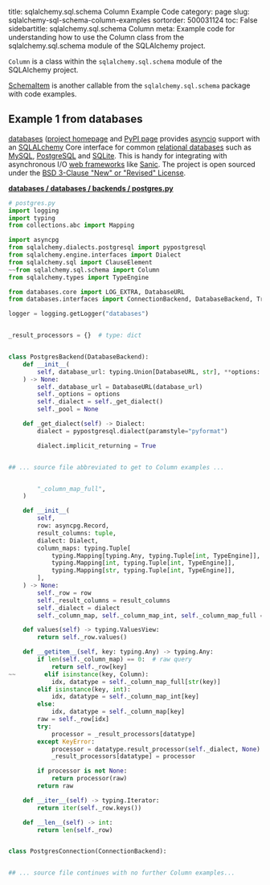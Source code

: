 title: sqlalchemy.sql.schema Column Example Code
category: page
slug: sqlalchemy-sql-schema-column-examples
sortorder: 500031124
toc: False
sidebartitle: sqlalchemy.sql.schema Column
meta: Example code for understanding how to use the Column class from the sqlalchemy.sql.schema module of the SQLAlchemy project.


`Column` is a class within the `sqlalchemy.sql.schema` module of the SQLAlchemy project.

<a href="/sqlalchemy-sql-schema-schemaitem-examples.html">SchemaItem</a>
is another callable from the `sqlalchemy.sql.schema` package with code examples.

## Example 1 from databases
[databases](https://github.com/encode/databases)
([project homepage](https://www.encode.io/databases/)
and
[PyPI page](https://pypi.org/project/databases/) provides
[asyncio](https://docs.python.org/3/library/asyncio.html) support
with an [SQLALchemy](/sqlalchemy.html) Core interface for common
[relational databases](/databases.html) such as [MySQL](/mysql.html),
[PostgreSQL](/postgresql.html) and [SQLite](/sqlite.html). This is
handy for integrating with asynchronous I/O
[web frameworks](/web-frameworks.html) like [Sanic](/sanic.html).
The project is open sourced under the
[BSD 3-Clause "New" or "Revised" License](https://github.com/encode/databases/blob/master/LICENSE.md).

[**databases / databases / backends / postgres.py**](https://github.com/encode/databases/blob/master/databases/backends/postgres.py)

```python
# postgres.py
import logging
import typing
from collections.abc import Mapping

import asyncpg
from sqlalchemy.dialects.postgresql import pypostgresql
from sqlalchemy.engine.interfaces import Dialect
from sqlalchemy.sql import ClauseElement
~~from sqlalchemy.sql.schema import Column
from sqlalchemy.types import TypeEngine

from databases.core import LOG_EXTRA, DatabaseURL
from databases.interfaces import ConnectionBackend, DatabaseBackend, TransactionBackend

logger = logging.getLogger("databases")


_result_processors = {}  # type: dict


class PostgresBackend(DatabaseBackend):
    def __init__(
        self, database_url: typing.Union[DatabaseURL, str], **options: typing.Any
    ) -> None:
        self._database_url = DatabaseURL(database_url)
        self._options = options
        self._dialect = self._get_dialect()
        self._pool = None

    def _get_dialect(self) -> Dialect:
        dialect = pypostgresql.dialect(paramstyle="pyformat")

        dialect.implicit_returning = True


## ... source file abbreviated to get to Column examples ...


        "_column_map_full",
    )

    def __init__(
        self,
        row: asyncpg.Record,
        result_columns: tuple,
        dialect: Dialect,
        column_maps: typing.Tuple[
            typing.Mapping[typing.Any, typing.Tuple[int, TypeEngine]],
            typing.Mapping[int, typing.Tuple[int, TypeEngine]],
            typing.Mapping[str, typing.Tuple[int, TypeEngine]],
        ],
    ) -> None:
        self._row = row
        self._result_columns = result_columns
        self._dialect = dialect
        self._column_map, self._column_map_int, self._column_map_full = column_maps

    def values(self) -> typing.ValuesView:
        return self._row.values()

    def __getitem__(self, key: typing.Any) -> typing.Any:
        if len(self._column_map) == 0:  # raw query
            return self._row[key]
~~        elif isinstance(key, Column):
            idx, datatype = self._column_map_full[str(key)]
        elif isinstance(key, int):
            idx, datatype = self._column_map_int[key]
        else:
            idx, datatype = self._column_map[key]
        raw = self._row[idx]
        try:
            processor = _result_processors[datatype]
        except KeyError:
            processor = datatype.result_processor(self._dialect, None)
            _result_processors[datatype] = processor

        if processor is not None:
            return processor(raw)
        return raw

    def __iter__(self) -> typing.Iterator:
        return iter(self._row.keys())

    def __len__(self) -> int:
        return len(self._row)


class PostgresConnection(ConnectionBackend):


## ... source file continues with no further Column examples...

```

